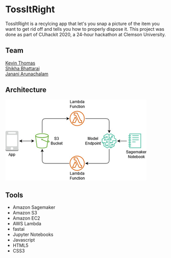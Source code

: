 # TossItRight

TossItRight is a recylcing app that let's you snap a picture of the item you want to get rid off and tells you how to properly dispose it. This project was done as part of CUhackit 2020, a 24-hour hackathon at Clemson University. 

## Team
[Kevin Thomas](https://github.com/KevinThomas441) <br>
[Shikha Bhattarai](https://github.com/shikha-bhattarai) <br>
[Janani Arunachalam](https://github.com/jananiarunachalam)

## Architecture

![Tossitright Architecture](images/Architecture.jpg)

## Tools
<ul>
<li>Amazon Sagemaker
<li>Amazon S3
<li>Amazon EC2 
<li>AWS Lambda
<li>fastai
<li>Jupyter Notebooks
<li>Javascript
<li>HTML5
<li>CSS3
</ul>
